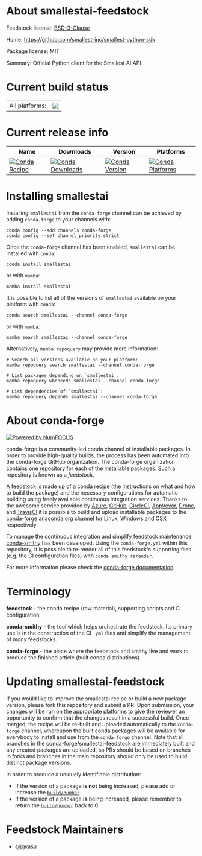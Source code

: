 About smallestai-feedstock
==========================

Feedstock license: [BSD-3-Clause](https://github.com/conda-forge/smallestai-feedstock/blob/main/LICENSE.txt)

Home: https://github.com/smallest-inc/smallest-python-sdk

Package license: MIT

Summary: Official Python client for the Smallest AI API

Current build status
====================


<table><tr><td>All platforms:</td>
    <td>
      <a href="https://dev.azure.com/conda-forge/feedstock-builds/_build/latest?definitionId=25441&branchName=main">
        <img src="https://dev.azure.com/conda-forge/feedstock-builds/_apis/build/status/smallestai-feedstock?branchName=main">
      </a>
    </td>
  </tr>
</table>

Current release info
====================

| Name | Downloads | Version | Platforms |
| --- | --- | --- | --- |
| [![Conda Recipe](https://img.shields.io/badge/recipe-smallestai-green.svg)](https://anaconda.org/conda-forge/smallestai) | [![Conda Downloads](https://img.shields.io/conda/dn/conda-forge/smallestai.svg)](https://anaconda.org/conda-forge/smallestai) | [![Conda Version](https://img.shields.io/conda/vn/conda-forge/smallestai.svg)](https://anaconda.org/conda-forge/smallestai) | [![Conda Platforms](https://img.shields.io/conda/pn/conda-forge/smallestai.svg)](https://anaconda.org/conda-forge/smallestai) |

Installing smallestai
=====================

Installing `smallestai` from the `conda-forge` channel can be achieved by adding `conda-forge` to your channels with:

```
conda config --add channels conda-forge
conda config --set channel_priority strict
```

Once the `conda-forge` channel has been enabled, `smallestai` can be installed with `conda`:

```
conda install smallestai
```

or with `mamba`:

```
mamba install smallestai
```

It is possible to list all of the versions of `smallestai` available on your platform with `conda`:

```
conda search smallestai --channel conda-forge
```

or with `mamba`:

```
mamba search smallestai --channel conda-forge
```

Alternatively, `mamba repoquery` may provide more information:

```
# Search all versions available on your platform:
mamba repoquery search smallestai --channel conda-forge

# List packages depending on `smallestai`:
mamba repoquery whoneeds smallestai --channel conda-forge

# List dependencies of `smallestai`:
mamba repoquery depends smallestai --channel conda-forge
```


About conda-forge
=================

[![Powered by
NumFOCUS](https://img.shields.io/badge/powered%20by-NumFOCUS-orange.svg?style=flat&colorA=E1523D&colorB=007D8A)](https://numfocus.org)

conda-forge is a community-led conda channel of installable packages.
In order to provide high-quality builds, the process has been automated into the
conda-forge GitHub organization. The conda-forge organization contains one repository
for each of the installable packages. Such a repository is known as a *feedstock*.

A feedstock is made up of a conda recipe (the instructions on what and how to build
the package) and the necessary configurations for automatic building using freely
available continuous integration services. Thanks to the awesome service provided by
[Azure](https://azure.microsoft.com/en-us/services/devops/), [GitHub](https://github.com/),
[CircleCI](https://circleci.com/), [AppVeyor](https://www.appveyor.com/),
[Drone](https://cloud.drone.io/welcome), and [TravisCI](https://travis-ci.com/)
it is possible to build and upload installable packages to the
[conda-forge](https://anaconda.org/conda-forge) [anaconda.org](https://anaconda.org/)
channel for Linux, Windows and OSX respectively.

To manage the continuous integration and simplify feedstock maintenance
[conda-smithy](https://github.com/conda-forge/conda-smithy) has been developed.
Using the ``conda-forge.yml`` within this repository, it is possible to re-render all of
this feedstock's supporting files (e.g. the CI configuration files) with ``conda smithy rerender``.

For more information please check the [conda-forge documentation](https://conda-forge.org/docs/).

Terminology
===========

**feedstock** - the conda recipe (raw material), supporting scripts and CI configuration.

**conda-smithy** - the tool which helps orchestrate the feedstock.
                   Its primary use is in the construction of the CI ``.yml`` files
                   and simplify the management of *many* feedstocks.

**conda-forge** - the place where the feedstock and smithy live and work to
                  produce the finished article (built conda distributions)


Updating smallestai-feedstock
=============================

If you would like to improve the smallestai recipe or build a new
package version, please fork this repository and submit a PR. Upon submission,
your changes will be run on the appropriate platforms to give the reviewer an
opportunity to confirm that the changes result in a successful build. Once
merged, the recipe will be re-built and uploaded automatically to the
`conda-forge` channel, whereupon the built conda packages will be available for
everybody to install and use from the `conda-forge` channel.
Note that all branches in the conda-forge/smallestai-feedstock are
immediately built and any created packages are uploaded, so PRs should be based
on branches in forks and branches in the main repository should only be used to
build distinct package versions.

In order to produce a uniquely identifiable distribution:
 * If the version of a package **is not** being increased, please add or increase
   the [``build/number``](https://docs.conda.io/projects/conda-build/en/latest/resources/define-metadata.html#build-number-and-string).
 * If the version of a package **is** being increased, please remember to return
   the [``build/number``](https://docs.conda.io/projects/conda-build/en/latest/resources/define-metadata.html#build-number-and-string)
   back to 0.

Feedstock Maintainers
=====================

* [@jgyasu](https://github.com/jgyasu/)

